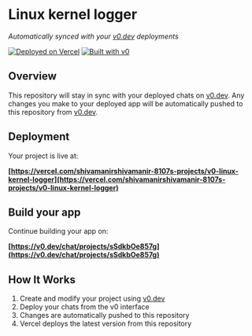 # Linux kernel logger

*Automatically synced with your [v0.dev](https://v0.dev) deployments*

[![Deployed on Vercel](https://img.shields.io/badge/Deployed%20on-Vercel-black?style=for-the-badge&logo=vercel)](https://vercel.com/shivamanirshivamanir-8107s-projects/v0-linux-kernel-logger)
[![Built with v0](https://img.shields.io/badge/Built%20with-v0.dev-black?style=for-the-badge)](https://v0.dev/chat/projects/sSdkbOe857g)

## Overview

This repository will stay in sync with your deployed chats on [v0.dev](https://v0.dev).
Any changes you make to your deployed app will be automatically pushed to this repository from [v0.dev](https://v0.dev).

## Deployment

Your project is live at:

**[https://vercel.com/shivamanirshivamanir-8107s-projects/v0-linux-kernel-logger](https://vercel.com/shivamanirshivamanir-8107s-projects/v0-linux-kernel-logger)**

## Build your app

Continue building your app on:

**[https://v0.dev/chat/projects/sSdkbOe857g](https://v0.dev/chat/projects/sSdkbOe857g)**

## How It Works

1. Create and modify your project using [v0.dev](https://v0.dev)
2. Deploy your chats from the v0 interface
3. Changes are automatically pushed to this repository
4. Vercel deploys the latest version from this repository